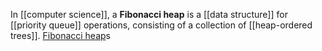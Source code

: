 In [[computer science]], a **Fibonacci heap** is a [[data structure]] for [[priority queue]] operations, consisting of a collection of [[heap-ordered trees]]. [Fibonacci heap](https://en.wikipedia.org/wiki/Fibonacci_heap)s